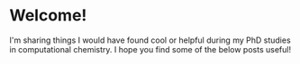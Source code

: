 # Welcome!

I'm sharing things I would have found cool or helpful during my PhD studies in computational chemistry. I hope you find some of the below posts useful!

